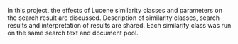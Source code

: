 In this  project, the effects of Lucene similarity classes and  parameters on the search result are discussed. Description of similarity classes, search results and interpretation of results are shared.
Each similarity class was run on the same search text and document pool.

